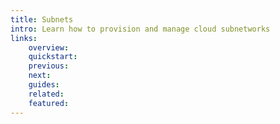 ```yaml
---
title: Subnets
intro: Learn how to provision and manage cloud subnetworks
links:
    overview:
    quickstart:
    previous:
    next:
    guides:
    related:
    featured:
---
```


